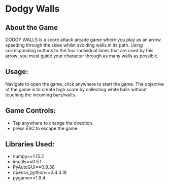 # Dodgy Walls
## About the Game
DODGY WALLS is a score attack arcade game where you play as an arrow speeding through the skies whilst avoiding walls in its path. Using corresponding buttons to the four individual lanes that are used by this arrow; you must guide your character through as many walls as possible.

## Usage:
Navigate to open the game, click anywhere to start the game. The objective of the game is to create high score by collecting white balls without touching the incoming bars/walls.

## Game Controls:
- Tap anywhere to change the direction.
- press ESC to escape the game


## Libraries Used:
- numpy==1.15.2
- imutils==0.5.1
- PyAutoGUI==0.9.38
- opencv_python==3.4.3.18
- pygame==1.9.4
